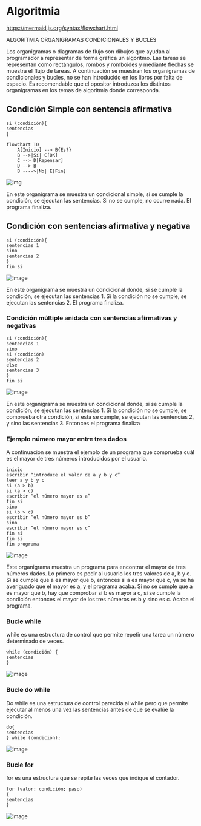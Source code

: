 # Algoritmia

https://mermaid.js.org/syntax/flowchart.html

ALGORITMIA
ORGANIGRAMAS CONDICIONALES Y BUCLES

Los organigramas o diagramas de flujo son dibujos que ayudan al
programador a representar de forma gráfica un algoritmo. Las tareas se representan
como rectángulos, rombos y romboides y mediante flechas se muestra el flujo de
tareas.
A continuación se muestran los organigramas de condicionales y bucles, no
se han introducido en los libros por falta de espacio. Es recomendable que el opositor
introduzca los distintos organigramas en los temas de algoritmia donde corresponda.

## Condición Simple con sentencia afirmativa

``` 
si (condición){
sentencias
}
```

```mermaid
flowchart TD
    A[Inicio] --> B{Es?}
    B -->|Sí| C[OK]
    C --> D[Repensar]
    D --> B
    B ---->|No| E[Fin]
 ```

![img](https://github.com/theintrokey/ies-serpis-1smx_2022/assets/15022199/d2559cd9-b577-40d0-978c-00acafdff9d1)


En este organigrama se muestra un condicional simple, si se cumple la
condición, se ejecutan las sentencias. Si no se cumple, no ocurre nada. El programa
finaliza.


## Condición con sentencias afirmativa y negativa

```
si (condición){
sentencias 1
sino
sentencias 2
}
fin si
```
![image](https://github.com/theintrokey/ies-serpis-1smx_2022/assets/15022199/5f9fc6d3-7b61-4254-a954-5b42eb80e982)


En este organigrama se muestra un condicional donde, si se cumple la
condición, se ejecutan las sentencias 1. Si la condición no se cumple, se ejecutan las
sentencias 2. El programa finaliza.


### Condición múltiple anidada con sentencias afirmativas y negativas

```
si (condición){
sentencias 1
sino
si (condición)
sentencias 2
else
sentencias 3
}
fin si
```

![image](https://github.com/theintrokey/ies-serpis-1smx_2022/assets/15022199/1fe86815-e1d8-417d-ab5f-ecbf926f80b9)

En este organigrama se muestra un condicional donde, si se cumple la
condición, se ejecutan las sentencias 1. Si la condición no se cumple, se comprueba
otra condición, si esta se cumple, se ejecutan las sentencias 2, y sino las sentencias
3. Entonces el programa finaliza


### Ejemplo número mayor entre tres dados
A continuación se muestra el ejemplo de un programa que comprueba cuál
es el mayor de tres números introducidos por el usuario.

```
inicio
escribir “introduce el valor de a y b y c”
leer a y b y c
si (a > b)
si (a > c)
escribir “el número mayor es a”
fin si
sino
si (b > c)
escribir “el número mayor es b”
sino
escribir “el número mayor es c”
fin si
fin si
fin programa
```

![image](https://github.com/theintrokey/ies-serpis-1smx_2022/assets/15022199/90ef03c2-55ca-442d-8491-46de3ff0c407)


Este organigrama muestra un programa para encontrar el mayor de tres
números dados. Lo primero es pedir al usuario los tres valores de a, b y c. Si se
cumple que a es mayor que b, entonces si a es mayor que c, ya se ha averiguado que
el mayor es a, y el programa acaba. Si no se cumple que a es mayor que b, hay que
comprobar si b es mayor a c, si se cumple la condición entonces el mayor de los tres
números es b y sino es c. Acaba el programa.


### Bucle while
while es una estructura de control que permite repetir una tarea un número
determinado de veces.

```
while (condición) {
sentencias
}
```

![image](https://github.com/theintrokey/thintrokey/diagramas-de-flujo/238418.png)

### Bucle do while
Do while es una estructura de control parecida al while pero que permite
ejecutar al menos una vez las sentencias antes de que se evalúe la condición.

```
do{
sentencias
} while (condición);
```

![image](https://github.com/theintrokey/ies-serpis-1smx_2022/assets/15022199/5536e95f-0516-4fc1-95c3-116011ed1e49)


### Bucle for
for es una estructura que se repite las veces que indique el contador.

```
for (valor; condición; paso)
{
sentencias
}
```

![image](https://github.com/theintrokey/ies-serpis-1smx_2022/assets/15022199/0314a0b2-8a0e-4f2e-b6d0-4d030fbae31d)




